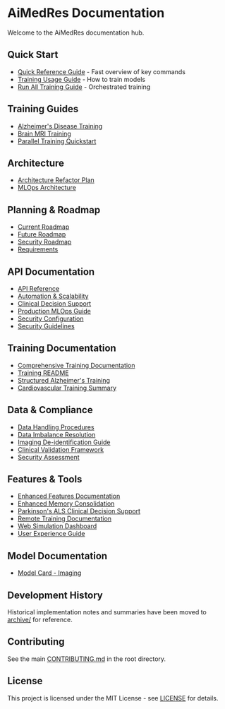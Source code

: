 # AiMedRes Documentation

Welcome to the AiMedRes documentation hub.

## Quick Start

- [Quick Reference Guide](guides/QUICK_REFERENCE.md) - Fast overview of key commands
- [Training Usage Guide](guides/TRAINING_USAGE.md) - How to train models
- [Run All Training Guide](guides/RUN_ALL_GUIDE.md) - Orchestrated training

## Training Guides

- [Alzheimer's Disease Training](guides/ALS_TRAINING_GUIDE.md)
- [Brain MRI Training](guides/BRAIN_MRI_TRAINING_IMPLEMENTATION.md)
- [Parallel Training Quickstart](guides/QUICKSTART_PARALLEL_TRAINING.md)

## Architecture

- [Architecture Refactor Plan](ARCHITECTURE_REFACTOR_PLAN.md)
- [MLOps Architecture](MLOPS_ARCHITECTURE.md)

## Planning & Roadmap

- [Current Roadmap](roadmap.md)
- [Future Roadmap](roadmapfuture.md)
- [Security Roadmap](roadmapsecurity.md)
- [Requirements](requirements.md)

## API Documentation

- [API Reference](API_REFERENCE.md)
- [Automation & Scalability](AUTOMATION_SCALABILITY.md)
- [Clinical Decision Support](CLINICAL_DECISION_SUPPORT_README.md)
- [Production MLOps Guide](PRODUCTION_MLOPS_GUIDE.md)
- [Security Configuration](SECURITY_CONFIGURATION.md)
- [Security Guidelines](SECURITY_GUIDELINES.md)

## Training Documentation

- [Comprehensive Training Documentation](COMPREHENSIVE_TRAINING_DOCUMENTATION.md)
- [Training README](TRAINING_README.md)
- [Structured Alzheimer's Training](STRUCTURED_ALZ_TRAINING.md)
- [Cardiovascular Training Summary](CARDIOVASCULAR_TRAINING_SUMMARY.md)

## Data & Compliance

- [Data Handling Procedures](DATA_HANDLING_PROCEDURES.md)
- [Data Imbalance Resolution](DATA_IMBALANCE_RESOLUTION.md)
- [Imaging De-identification Guide](IMAGING_DEIDENTIFICATION_GUIDE.md)
- [Clinical Validation Framework](CLINICAL_VALIDATION_FRAMEWORK.md)
- [Security Assessment](SECURITY_ASSESSMENT.md)

## Features & Tools

- [Enhanced Features Documentation](ENHANCED_FEATURES_DOCUMENTATION.md)
- [Enhanced Memory Consolidation](ENHANCED_MEMORY_CONSOLIDATION_README.md)
- [Parkinson's ALS Clinical Decision Support](PARKINSON_ALS_CLINICAL_DECISION_SUPPORT_README.md)
- [Remote Training Documentation](REMOTE_TRAINING_DOCUMENTATION.md)
- [Web Simulation Dashboard](WEB_SIMULATION_DASHBOARD_README.md)
- [User Experience Guide](USER_EXPERIENCE_GUIDE.md)

## Model Documentation

- [Model Card - Imaging](MODEL_CARD_IMAGING.md)

## Development History

Historical implementation notes and summaries have been moved to [archive/](archive/) for reference.

## Contributing

See the main [CONTRIBUTING.md](../CONTRIBUTING.md) in the root directory.

## License

This project is licensed under the MIT License - see [LICENSE](../LICENSE) for details.
